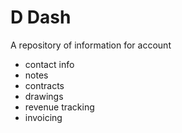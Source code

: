 D Dash
=============
A repository of information for account
* contact info
* notes
* contracts
* drawings
* revenue tracking
* invoicing 
